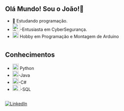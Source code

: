 
## Olá Mundo! Sou o João!🖖
- 🌱 Estudando programação.
- <a href="https://www.flaticon.com/free-icons/cybersecurity-monitoring" target="_blank">
  <img src="https://cdn-icons-png.flaticon.com/128/9305/9305711.png" width="25" height="25" alt="Cybersecurity Monitoring Icon"/></a>-Entusiasta em CyberSegurança.
- <img src="https://cdn-icons-png.flaticon.com/128/5921/5921800.png" width="20" height="20"/></a> Hobby em Programação e Montagem de Arduino
#
## Conhecimentos
- <a href="https://www.flaticon.com/free-icons/python" target="_blank"><img src="https://cdn-icons-png.flaticon.com/128/5968/5968350.png" width="20" height="20" alt="Python Icon"/></a> Python
- <a href="https://www.flaticon.com/free-icons/java" target="_blank"><img src="https://cdn-icons-png.flaticon.com/128/226/226777.png" width="20" height="20" alt="Java Icon"/></a>-Java
- <a href="https://www.flaticon.com/free-icons/c-sharp" target="_blank"><img src="https://cdn-icons-png.flaticon.com/128/6132/6132222.png" width="20" height="20" alt="C# Icon"/></a>-C#
- <img width="26px" src="https://upload.wikimedia.org/wikipedia/commons/8/87/Sql_data_base_with_logo.png" width="20" height="20">-SQL
##
[![LinkedIn](https://img.shields.io/badge/LinkedIn-0A66C2?style=for-the-badge&logo=linkedin&logoColor=white)](https://www.linkedin.com/in/joão-carlos-847a0b1a8/)


          
          
  

